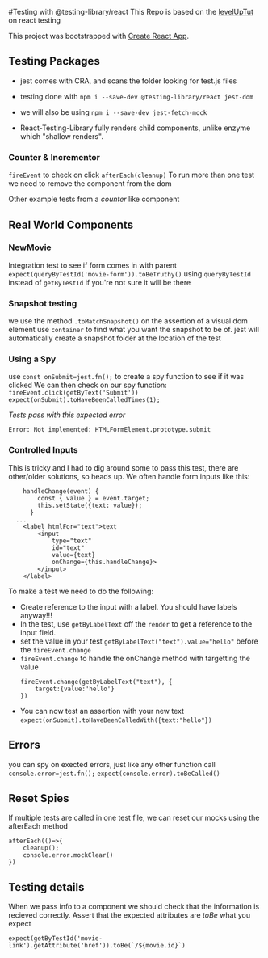 #Testing with @testing-library/react
This Repo is based on the [levelUpTut](https://www.leveluptutorials.com) on react testing

This project was bootstrapped with [Create React App](https://github.com/facebook/create-react-app).

## Testing Packages

- jest comes with CRA, and scans the folder looking for test.js files

- testing done with `npm i --save-dev @testing-library/react jest-dom`
- we will also be using `npm i --save-dev jest-fetch-mock`
- React-Testing-Library fully renders child components, unlike enzyme which "shallow renders".

### Counter & Incrementor

`fireEvent` to check on click
`afterEach(cleanup)` To run more than one test we need to remove the component from the dom

Other example tests from a _counter_ like component

## Real World Components

### NewMovie

Integration test to see if form comes in with parent
`expect(queryByTestId('movie-form')).toBeTruthy()`
using `queryByTestId` instead of `getByTestId` if you're not sure it will be there

### Snapshot testing

we use the method `.toMatchSnapshot()` on the assertion of a visual dom element
use `container` to find what you want the snapshot to be of.
jest will automatically create a snapshot folder at the location of the test

### Using a Spy

use `const onSubmit=jest.fn();` to create a spy function to see if it was clicked
We can then check on our spy function:  
`fireEvent.click(getByText('Submit'))`  
`expect(onSubmit).toHaveBeenCalledTimes(1);`

_Tests pass with this expected error_

```
Error: Not implemented: HTMLFormElement.prototype.submit
```

### Controlled Inputs

This is tricky and I had to dig around some to pass this test, there are other/older solutions, so heads up. We often handle form inputs like this:

```
    handleChange(event) {
        const { value } = event.target;
        this.setState({text: value});
      }
  ...
    <label htmlFor="text">text
        <input
            type="text"
            id="text"
            value={text}
            onChange={this.handleChange}>
        </input>
    </label>
```

To make a test we need to do the following:

- Create reference to the input with a label. You should have labels anyway!!!
- In the test, use `getByLabelText` off the `render` to get a reference to the input field.
- set the value in your test `getByLabelText("text").value="hello"` before the `fireEvent.change`
- `fireEvent.change` to handle the onChange method with targetting the value
  ```
  fireEvent.change(getByLabelText("text"), {
      target:{value:'hello'}
  })
  ```
- You can now test an assertion with your new text `expect(onSubmit).toHaveBeenCalledWith({text:"hello"})`

## Errors

you can spy on exected errors, just like any other function call
`console.error=jest.fn();`
`expect(console.error).toBeCalled()`

## Reset Spies

If multiple tests are called in one test file, we can reset our mocks using the afterEach method

```
afterEach(()=>{
    cleanup();
    console.error.mockClear()
})
```

## Testing details

When we pass info to a component we should check that the information is recieved correctly. Assert that the expected attributes are _toBe_ what you expect

```
expect(getByTestId('movie-link').getAttribute('href')).toBe(`/${movie.id}`)
```
